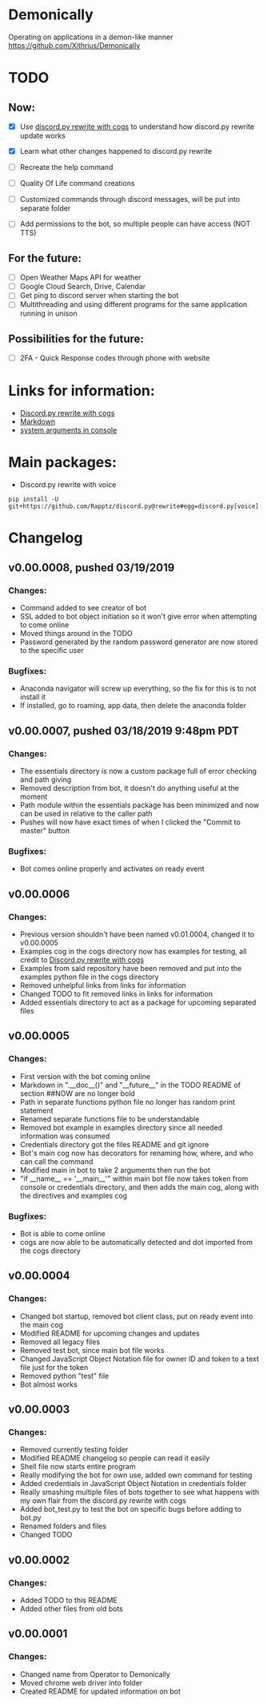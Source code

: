 # Demonically
Operating on applications in a demon-like manner
https://github.com/Xithrius/Demonically
# TODO

## Now:
- [x] Use [discord.py rewrite with cogs](!https://gist.github.com/EvieePy/d78c061a4798ae81be9825468fe146be) to understand how discord.py rewrite update works
- [x] Learn what other changes happened to discord.py rewrite
- [ ] Recreate the help command
- [ ] Quality Of Life command creations
- [ ] Customized commands through discord messages, will be put into separate folder
- [ ] Add permissions to the bot, so multiple people can have access (NOT TTS)


## For the future:
- [ ] Open Weather Maps API for weather
- [ ] Google Cloud Search, Drive, Calendar
- [ ] Get ping to discord server when starting the bot
- [ ] Multithreading and using different programs for the same application running in unison

## Possibilities for the future:
- [ ] 2FA - Quick Response codes through phone with website


# Links for information:
* [Discord.py rewrite with cogs](https://gist.github.com/EvieePy/d78c061a4798ae81be9825468fe146be)
* [Markdown](https://guides.github.com/features/mastering-markdown/)
* [system arguments in console](https://stackoverflow.com/questions/4117530/sys-argv1-meaning-in-script)

# Main packages:
* Discord.py rewrite with voice
```
pip install -U git+https://github.com/Rapptz/discord.py@rewrite#egg=discord.py[voice]
```

# Changelog

## v0.00.0008, pushed 03/19/2019
### Changes:
* Command added to see creator of bot
* SSL added to bot object initiation so it won't give error when attempting to come online
* Moved things around in the TODO
* Password generated by the random password generator are now stored to the specific user
### Bugfixes:
* Anaconda navigator will screw up everything, so the fix for this is to not install it
 * If installed, go to roaming, app data, then delete the anaconda folder

## v0.00.0007, pushed 03/18/2019 9:48pm PDT
### Changes:
* The essentials directory is now a custom package full of error checking and path giving
* Removed description from bot, it doesn't do anything useful at the moment
* Path module within the essentials package has been minimized and now can be used in relative to the caller path
* Pushes will now have exact times of when I clicked the "Commit to master" button
### Bugfixes:
* Bot comes online properly and activates on ready event

## v0.00.0006
### Changes:
* Previous version shouldn't have been named v0.01.0004, changed it to v0.00.0005
* Examples cog in the cogs directory now has examples for testing, all credit to [Discord.py rewrite with cogs](https://gist.github.com/EvieePy/d78c061a4798ae81be9825468fe146be)
* Examples from said repository have been removed and put into the examples python file in the cogs directory
* Removed unhelpful links from links for information
* Changed TODO to fit removed links in links for information
* Added essentials directory to act as a package for upcoming separated files

## v0.00.0005
### Changes:
* First version with the bot coming online
* Markdown in ".\_\_doc\_\_()" and "\_\_future\_\_" in the TODO README of section \#\#NOW are no longer bold
* Path in separate functions python file no longer has random print statement
* Renamed separate functions file to be understandable
* Removed bot example in examples directory since all needed information was consumed
* Credentials directory got the files README and git ignore
* Bot's main cog now has decorators for renaming how, where, and who can call the command
* Modified main in bot to take 2 arguments then run the bot
* "if \_\_name\_\_ == '\_\_main\_\_'" within main bot file now takes token from console or credentials directory, and then adds the main cog, along with the directives and examples cog
### Bugfixes:
* Bot is able to come online
* cogs are now able to be automatically detected and dot imported from the cogs directory

## v0.00.0004
### Changes:
* Changed bot startup, removed bot client class, put on ready event into the main cog
* Modified README for upcoming changes and updates
* Removed all legacy files
* Removed test bot, since main bot file works
* Changed JavaScript Object Notation file for owner ID and token to a text file just for the token
* Removed python "test" file
* Bot almost works

## v0.00.0003
### Changes:
* Removed currently testing folder
* Modified README changelog so people can read it easily
* Shell file now starts entire program
* Really modifying the bot for own use, added own command for testing
* Added credentials in JavaScript Object Notation in credentials folder
* Really smashing multiple files of bots together to see what happens with my own flair from the discord.py rewrite with cogs
* Added bot_test.py to test the bot on specific bugs before adding to bot.py
* Renamed folders and files
* Changed TODO

## v0.00.0002
### Changes:
* Added TODO to this README
* Added other files from old bots

## v0.00.0001
### Changes:
* Changed name from Operator to Demonically
* Moved chrome web driver into folder
* Created README for updated information on bot
